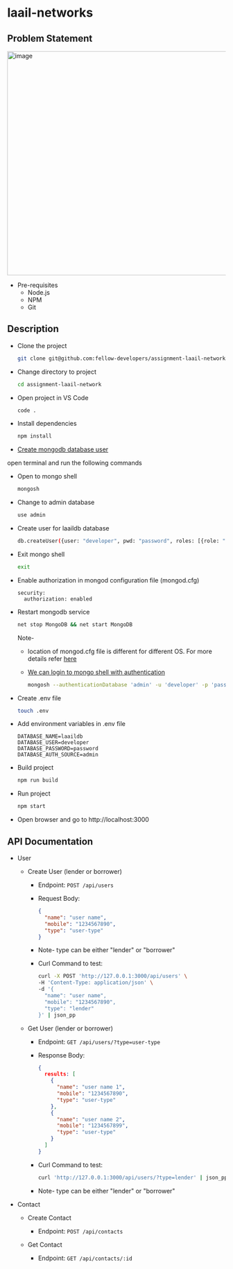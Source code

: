 # laail-networks

## Problem Statement

<img width="517" alt="image" src="https://user-images.githubusercontent.com/63374020/209855150-cff3a276-7e3c-4bbb-bd07-56475ae6936f.png">


- Pre-requisites
  - Node.js
  - NPM
  - Git


## Description

- Clone the project
  ```bash
  git clone git@github.com:fellow-developers/assignment-laail-network.git
  ```

- Change directory to project
  ```bash
  cd assignment-laail-network
  ```

- Open project in VS Code
  ```bash
  code .
  ```

- Install dependencies
  ```bash
  npm install
  ```

- [Create mongodb database user]((https://www.mongodb.com/docs/manual/reference/method/db.createUser/#mongodb-method-db.createUser))

open terminal and run the following commands

- Open to mongo shell
  ```bash
  mongosh
  ```

- Change to admin database
  ```bash
  use admin
  ```

- Create user for laaildb database

  ```bash
  db.createUser({user: "developer", pwd: "password", roles: [{role: "dbAdmin", db: "laaildb" }]})
  ```

- Exit mongo shell
  ```bash
  exit
  ```

- Enable authorization in mongod configuration file (mongod.cfg)
  
  ```text
  security:
    authorization: enabled
  ```

- Restart mongodb service

  ```cmd
  net stop MongoDB && net start MongoDB
  ```

  Note- 
  - location of mongod.cfg file is different for different OS. For more details refer [here](https://docs.mongodb.com/manual/reference/configuration-options/#security-options)

  - [We can login to mongo shell with authentication](https://www.mongodb.com/community/forums/t/how-to-connect-using-user-id-and-password/8234)
    ```bash
    mongosh --authenticationDatabase 'admin' -u 'developer' -p 'password'
    ```

- Create .env file
  ```bash
  touch .env
  ```

- Add environment variables in .env file
  ```text
  DATABASE_NAME=laaildb
  DATABASE_USER=developer
  DATABASE_PASSWORD=password
  DATABASE_AUTH_SOURCE=admin
  ```

- Build project
  ```bash
  npm run build
  ```

- Run project
  ```bash
  npm start
  ```

- Open browser and go to http://localhost:3000



## API Documentation

- User
  
  - Create User (lender or borrower)
    
    - Endpoint: `POST /api/users`

    - Request Body:
      ```json
      {
        "name": "user name",
        "mobile": "1234567890",
        "type": "user-type"
      }
      ```

    - Note- type can be either "lender" or "borrower"

    - Curl Command to test:
      ```bash
      curl -X POST 'http://127.0.0.1:3000/api/users' \
      -H 'Content-Type: application/json' \
      -d '{
        "name": "user name",
        "mobile": "1234567890",
        "type": "lender"
      }' | json_pp
      ```

  - Get User (lender or borrower)
    
    - Endpoint: `GET /api/users/?type=user-type`

    - Response Body:
      ```json
      {
        results: [
          {
            "name": "user name 1",
            "mobile": "1234567890",
            "type": "user-type"
          },
          {
            "name": "user name 2",
            "mobile": "1234567899",
            "type": "user-type"
          }
        ]
      }
      ```

    - Curl Command to test:
      ```bash
      curl 'http://127.0.0.1:3000/api/users/?type=lender' | json_pp
      ```

    - Note- type can be either "lender" or "borrower"

- Contact

  - Create Contact
    
    - Endpoint: `POST /api/contacts`

  - Get Contact
    
    - Endpoint: `GET /api/contacts/:id`